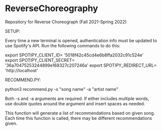 # ReverseChoreography
Repository for Reverse Choreograph (Fall 2021-Spring 2022)

SETUP: 

Every time a new terminal is opened, authentication info must be
updated to use Spotify's API. Run the following commands to do this:

export SPOTIPY_CLIENT_ID= '5018f42c45cd4e6b8ffa2032c91c524e'
export SPOTIPY_CLIENT_SECRET= '36a70475253244899e168327c207246a'
export SPOTIPY_REDIRECT_URL= 'http://localhost'

RECOMMEND.PY:

python3 recommend.py -s "song name" -a "artist name"

Both -s and -a arguments are required. If either includes
multiple words, use double quotes around the argument and
insert spaces as needed.

This function will generate a list of recommendations 
based on given song. Each time this function is called, 
there may be different recommendations given.
